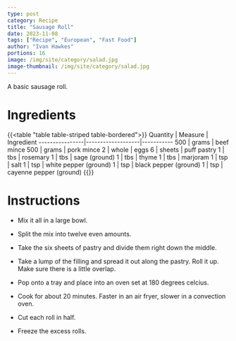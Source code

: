 ```yaml
---
type: post
category: Recipe
title: "Sausage Roll"
date: 2023-11-08
tags: ["Recipe", "European", "Fast Food"]
author: "Ivan Hawkes"
portions: 16
image: /img/site/category/salad.jpg
image-thumbnail: /img/site/category/salad.jpg
---
```


A basic sausage roll.
<!--more-->

# Ingredients

{{<table "table table-striped table-bordered">}}
Quantity        | Measure           | Ingredient
----------------|-------------------|-----------
500             | grams             | beef mince
500             | grams             | pork mince
2               | whole             | eggs
6               | sheets            | puff pastry
1               | tbs               | rosemary
1               | tbs               | sage (ground)
1               | tbs               | thyme
1               | tbs               | marjoram
1               | tsp               | salt
1               | tsp               | white pepper (ground)
1               | tsp               | black pepper (ground)
1               | tsp               | cayenne pepper (ground)
{{</table>}}

# Instructions

* Mix it all in a large bowl.

* Split the mix into twelve even amounts.

* Take the six sheets of pastry and divide them right down the middle.

* Take a lump of the filling and spread it out along the pastry. Roll it up. Make sure there is a little overlap.

* Pop onto a tray and place into an oven set at 180 degrees celcius.

* Cook for about 20 minutes. Faster in an air fryer, slower in a convection oven.

* Cut each roll in half.

* Freeze the excess rolls.
